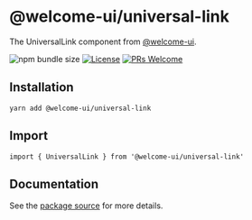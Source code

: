 # @welcome-ui/universal-link

The UniversalLink component from [@welcome-ui](https://welcome-ui.com).

![npm bundle size](https://img.shields.io/bundlephobia/minzip/@welcome-ui/universal-link) [![License](https://img.shields.io/npm/l/welcome-ui.svg)](https://github.com/WTTJ/welcome-ui/blob/master/LICENSE) [![PRs Welcome](https://img.shields.io/badge/PRs-welcome-mediumspringgreen.svg)](ttps://github.com/WTTJ/welcome-ui/blob/master/CONTRIBUTING.mdx)

## Installation

    yarn add @welcome-ui/universal-link

## Import

    import { UniversalLink } from '@welcome-ui/universal-link'

## Documentation

See the [package source](https://github.com/WTTJ/welcome-ui/tree/master/packages/UniversalLink) for more details.
